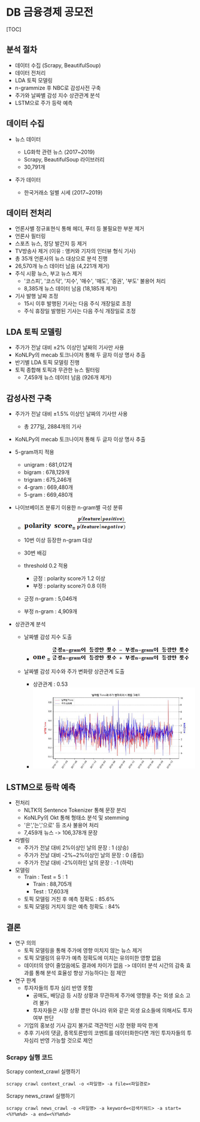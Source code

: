 

# DB 금융경제 공모전

[TOC]

## 분석 절차

- 데이터 수집 (Scrapy, BeautifulSoup)
- 데이터 전처리
- LDA 토픽 모델링
- n-grammize 후 NBC로 감성사전 구축
- 주가와 날짜별 감성 지수 상관관계 분석
- LSTM으로 주가 등락 예측



## 데이터 수집

- 뉴스 데이터

  - LG화학 관련 뉴스 (2017~2019)
  - Scrapy, BeautifulSoup 라이브러리
  - 30,791개

- 주가 데이터

  - 한국거래소 일별 시세 (2017~2019)

  

## 데이터 전처리

- 언론사별 정규표현식 통해 헤더, 푸터 등 불필요한 부분 제거
-  언론사 필터링
  - 스포츠 뉴스, 정당 발간지 등 제거
  - TV방송사 제거 (이유 : 앵커와 기자의 인터뷰 형식 기사)
  - 총 35개 언론사의 뉴스 대상으로 분석 진행
  - 26,570개 뉴스 데이터 남음 (4,221개 제거)
- 주식 시황 뉴스, 부고 뉴스 제거
  - '코스피', '코스닥', '지수', '매수', '매도', '증권', '부도' 불용어 처리
  - 8,385개 뉴스 데이터 남음 (18,185개 제거)
- 기사 발행 날짜 조정
  - 15시 이후 발행된 기사는 다음 주식 개장일로 조정
  - 주식 휴장일 발행된 기사는 다음 주식 개장일로 조정



## LDA 토픽 모델링

- 주가가 전날 대비 ±2% 이상인 날짜의 기사만 사용
- KoNLPy의 mecab 토크나이저 통해 두 글자 이상 명사 추출
- 반기별 LDA 토픽 모델링 진행
- 토픽 종합해 토픽과 무관한 뉴스 필터링
  - 7,459개 뉴스 데이터 남음 (926개 제거)



## 감성사전 구축

- 주가가 전날 대비 ±1.5% 이상인 날짜의 기사만 사용
  - 총 277일, 2884개의 기사

- KoNLPy의 mecab 토크나이저 통해 두 글자 이상 명사 추출

- 5-gram까지 적용

  - unigram : 681,012개
  - bigram : 678,129개
  - trigram : 675,246개
  - 4-gram : 669,480개
  - 5-gram : 669,480개

- 나이브베이즈 분류기 이용한 n-gram별 극성 분류

  - ![img](README.assets/clip_image002.gif)**=** ![img](README.assets/clip_image002-1614800386340.gif) 

  - 10번 이상 등장한 n-gram 대상
  - 30번 배깅
  - threshold 0.2 적용
    - 긍정 : polarity score가 1.2 이상
    - 부정 : polarity score가 0.8 이하
  - 긍정 n-gram : 5,046개
  - 부정 n-gram : 4,909개

- 상관관계 분석

  - 날짜별 감성 지수 도출
    - ![img](README.assets/clip_image002-1614800729386.gif) **=** ![img](README.assets/clip_image004-1614800729389.gif)

  - 날짜별 감성 지수와 주가 변화량 상관관계 도출
    - 상관관계 : 0.53
    - ![image-20210304044941792](README.assets/image-20210304044941792.png)



## LSTM으로 등락 예측

- 전처리
  - NLTK의 Sentence Tokenizer 통해 문장 분리
  - KoNLPy의 Okt 통해 형태소 분석 및 stemming
  - '은','는','으로' 등 조사 불용어 처리
  - 7,459개 뉴스 -> 106,378개 문장
- 라벨링
  - 주가가 전날 대비 2%이상인 날의 문장 : 1 (상승)
  - 주가가 전날 대비 -2%~2%이상인 날의 문장 : 0 (중립)
  - 주가가 전날 대비 -2%이하인 날의 문장 : -1 (하락)
- 모델링
  - Train : Test = 5 : 1
    - Train : 88,705개
    - Test : 17,603개
  - 토픽 모델링 거친 후 예측 정확도 : 85.6%
  - 토픽 모델링 거치지 않은 예측 정확도 : 84%



## 결론

- 연구 의의
  - 토픽 모델링을 통해 주가에 영향 미치지 않는 뉴스 제거
  - 토픽 모델링의 유무가 예측 정확도에 미치는 유의미한 영향 없음
  - 데이터의 양이 줄었음에도 결과에 차이가 없음 -> 데이터 분석 시간의 감축 효과를 통해 분석 효율성 향상 가능하다는 점 제안
- 연구 한계
  - 투자자들의 투자 심리 반영 못함
    - 공매도, 배당금 등 시장 상황과 무관하게 주가에 영향을 주는 외생 요소 고려 불가
    - 투자자들은 시장 상황 뿐만 아니라 위와 같은 외생 요소들에 의해서도 투자 여부 판단
  - 기업의 홍보성 기사 감지 불가로 객관적인 시장 현황 파악 한계
  - 추후 기사의 댓글, 종목토론방의 코멘트를 데이터화한다면 개인 투자자들의 투자심리 반영 가능할 것으로 제언



### Scrapy 실행 코드

Scrapy context_crawl 실행하기

    scrapy crawl context_crawl -o <파일명> -a file=<파일경로>

Scrapy news_crawl 실행하기

```
scrapy crawl news_crawl -o <파일명> -a keyword=<검색키워드> -a start=<%Y%m%d> -a end=<%Y%m%d>
```

